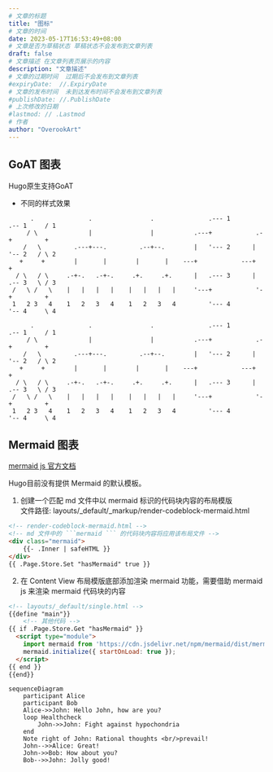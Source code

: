 ```yaml
---
# 文章的标题
title: "图标"
# 文章的时间
date: 2023-05-17T16:53:49+08:00
# 文章是否为草稿状态 草稿状态不会发布到文章列表
draft: false
# 文章描述 在文章列表页展示的内容
description: "文章描述"
# 文章的过期时间  过期后不会发布到文章列表
#expiryDate:  //.ExpiryDate
# 文章的发布时间  未到达发布时间不会发布到文章列表
#publishDate: //.PublishDate
# 上次修改的日期
#lastmod: // .Lastmod
# 作者
author: "OverookArt"
---
```


## GoAT 图表  

Hugo原生支持GoAT  

* 不同的样式效果

```
      .               .                .               .--- 1          .-- 1     / 1
     / \              |                |           .---+            .-+         +
    /   \         .---+---.         .--+--.        |   '--- 2      |   '-- 2   / \ 2
   +     +        |       |        |       |    ---+            ---+          +
  / \   / \     .-+-.   .-+-.     .+.     .+.      |   .--- 3      |   .-- 3   \ / 3
 /   \ /   \    |   |   |   |    |   |   |   |     '---+            '-+         +
 1   2 3   4    1   2   3   4    1   2   3   4         '--- 4          '-- 4     \ 4

```  

```goat
      .               .                .               .--- 1          .-- 1     / 1
     / \              |                |           .---+            .-+         +
    /   \         .---+---.         .--+--.        |   '--- 2      |   '-- 2   / \ 2
   +     +        |       |        |       |    ---+            ---+          +
  / \   / \     .-+-.   .-+-.     .+.     .+.      |   .--- 3      |   .-- 3   \ / 3
 /   \ /   \    |   |   |   |    |   |   |   |     '---+            '-+         +
 1   2 3   4    1   2   3   4    1   2   3   4         '--- 4          '-- 4     \ 4

```  

## Mermaid 图表  

[mermaid js 官方文档](https://mermaid.js.org/syntax/sequenceDiagram.html)

Hugo目前没有提供 Mermaid 的默认模板。



1. 创建一个匹配 md 文件中以 mermaid 标识的代码块内容的布局模版  
文件路径: layouts/_default/_markup/render-codeblock-mermaid.html

``` html
<!-- render-codeblock-mermaid.html -->
<!-- md 文件中的 ```mermaid ``` 的代码块内容将应用该布局文件 -->
<div class="mermaid">
    {{- .Inner | safeHTML }}
</div>
{{ .Page.Store.Set "hasMermaid" true }}

```

2. 在 Content View 布局模版底部添加渲染 mermaid 功能，需要借助 mermaid js 来渲染 mermaid 代码块的内容

``` html
<!-- layouts/_default/single.html -->
{{define "main"}}
    <!-- 其他代码 -->
{{ if .Page.Store.Get "hasMermaid" }}
  <script type="module">
    import mermaid from 'https://cdn.jsdelivr.net/npm/mermaid/dist/mermaid.esm.min.mjs';
    mermaid.initialize({ startOnLoad: true });
  </script>
{{ end }}
{{end}}
```

```mermaid
sequenceDiagram
    participant Alice
    participant Bob
    Alice->>John: Hello John, how are you?
    loop Healthcheck
        John->>John: Fight against hypochondria
    end
    Note right of John: Rational thoughts <br/>prevail!
    John-->>Alice: Great!
    John->>Bob: How about you?
    Bob-->>John: Jolly good!
```
